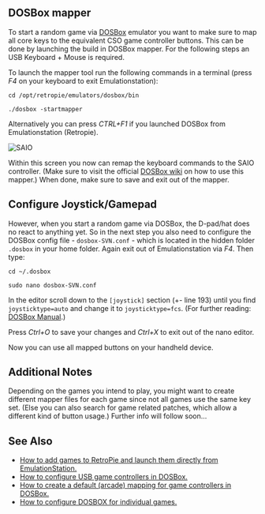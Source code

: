 ## DOSBox mapper

To start a random game via [DOSBox](http://www.dosbox.com/wiki/Main_Page) emulator you want to make sure to map all core keys to the equivalent CSO game controller buttons.
This can be done by launching the build in DOSBox mapper. For the following steps an USB Keyboard + Mouse is required.

To launch the mapper tool run the following commands in a terminal (press _F4_ on your keyboard to exit Emulationstation):

`cd /opt/retropie/emulators/dosbox/bin`

`./dosbox -startmapper`

Alternatively you can press _CTRL+F1_ if you launched DOSBox from Emulationstation (Retropie). 

![SAIO](https://s19.postimg.cc/rtz7g0o43/DOSBox.png)

Within this screen you now can remap the keyboard commands to the SAIO controller. (Make sure to visit the official [DOSBox wiki](http://www.dosbox.com/wiki/Mapper) on how to use this mapper.) When done, make sure to save and exit out of the mapper.

## Configure Joystick/Gamepad

However, when you start a random game via DOSBox, the D-pad/hat does no react to anything yet. So in the next step you also need to configure the DOSBox config file - `dosbox-SVN.conf` - which is located in the hidden folder `.dosbox` in your home folder. 
Again exit out of Emulationstation via _F4_. Then type:

`cd ~/.dosbox`

`sudo nano dosbox-SVN.conf`

In the editor scroll down to the `[joystick]` section (+- line 193) until you find `joysticktype=auto` and change it to `joysticktype=fcs`. (For further reading: [DOSBox Manual](https://www.dosbox.com/DOSBoxManual.html#Joystick).)

Press _Ctrl+O_ to save your changes and _Ctrl+X_ to exit out of the nano editor. 

Now you can use all mapped buttons on your handheld device.


## Additional Notes

Depending on the games you intend to play, you might want to create different mapper files for each game since not all games use the same key set. (Else you can also search for game related patches, which allow a different kind of button usage.)
Further info will follow soon...

## See Also

* [How to add games to RetroPie and launch them directly from EmulationStation.](http://dosonthepi.blogspot.co.uk/2015/01/run-dos-games-in-retropie_15.html#add-dosgames)
* [How to configure USB game controllers in DOSBox.](http://dosonthepi.blogspot.co.uk/2015/01/configure-game-controllers-in-dosbox_29.html)
* [How to create a default (arcade) mapping for game controllers in DOSBox.](http://dosonthepi.blogspot.co.uk/2015/02/default-arcade-mapping-for-dosbox.html)
* [How to configure DOSBOX for individual games.](http://dosonthepi.blogspot.co.uk/2015/02/dosbox-configuration-for-individual.html)